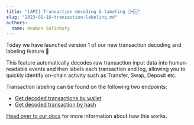 ```yaml
---
title: "[API] Transaction decoding & labeling 🔣➡🆒"
slug: "2023-02-16-transaction-labeling.md"
authors:
  name: Reuben Salisbury
---
```


Today we have launched version 1 of our new transaction decoding and labeling feature 🥳

This feature automatically decodes raw transaction input data into human-readable events and then labels each transaction and log, allowing you to quickly identify on-chain activity such as Transfer, Swap, Deposit etc.

Transaction labeling can be found on the following two endpoints:

- [Get decoded transactions by wallet](/web3-data-api/evm/reference/get-wallet-transactions-verbose)
- [Get decoded transaction by hash](/web3-data-api/evm/reference/get-transaction-verbose)

[Head over to our docs](https://docs.moralis.io/web3-data-api/transaction-labelling) for more information about how this works.
